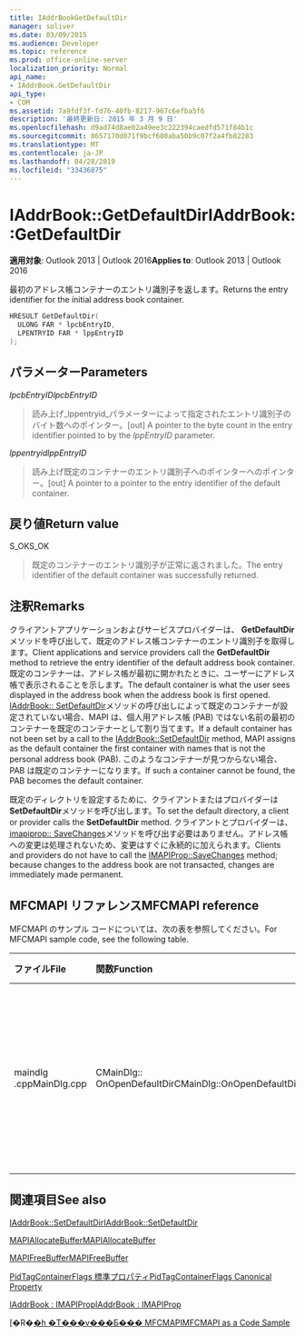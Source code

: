 ```yaml
---
title: IAddrBookGetDefaultDir
manager: soliver
ms.date: 03/09/2015
ms.audience: Developer
ms.topic: reference
ms.prod: office-online-server
localization_priority: Normal
api_name:
- IAddrBook.GetDefaultDir
api_type:
- COM
ms.assetid: 7a9fdf3f-fd76-40fb-8217-967c6efba5f6
description: '最終更新日: 2015 年 3 月 9 日'
ms.openlocfilehash: d9ad74d8ae02a49ee3c222394caedfd571f84b1c
ms.sourcegitcommit: 8657170d071f9bcf680aba50b9c07f2a4fb82283
ms.translationtype: MT
ms.contentlocale: ja-JP
ms.lasthandoff: 04/28/2019
ms.locfileid: "33436875"
---
```

# <a name="iaddrbookgetdefaultdir"></a><span data-ttu-id="0eb6b-103">IAddrBook::GetDefaultDir</span><span class="sxs-lookup"><span data-stu-id="0eb6b-103">IAddrBook::GetDefaultDir</span></span>

  
  
<span data-ttu-id="0eb6b-104">**適用対象**: Outlook 2013 | Outlook 2016</span><span class="sxs-lookup"><span data-stu-id="0eb6b-104">**Applies to**: Outlook 2013 | Outlook 2016</span></span> 
  
<span data-ttu-id="0eb6b-105">最初のアドレス帳コンテナーのエントリ識別子を返します。</span><span class="sxs-lookup"><span data-stu-id="0eb6b-105">Returns the entry identifier for the initial address book container.</span></span>
  
```cpp
HRESULT GetDefaultDir(
  ULONG FAR * lpcbEntryID,
  LPENTRYID FAR * lppEntryID
);
```

## <a name="parameters"></a><span data-ttu-id="0eb6b-106">パラメーター</span><span class="sxs-lookup"><span data-stu-id="0eb6b-106">Parameters</span></span>

 <span data-ttu-id="0eb6b-107">_lpcbEntryID_</span><span class="sxs-lookup"><span data-stu-id="0eb6b-107">_lpcbEntryID_</span></span>
  
> <span data-ttu-id="0eb6b-108">読み上げ_lppentryid_パラメーターによって指定されたエントリ識別子のバイト数へのポインター。</span><span class="sxs-lookup"><span data-stu-id="0eb6b-108">[out] A pointer to the byte count in the entry identifier pointed to by the  _lppEntryID_ parameter.</span></span> 
    
 <span data-ttu-id="0eb6b-109">_lppentryid_</span><span class="sxs-lookup"><span data-stu-id="0eb6b-109">_lppEntryID_</span></span>
  
> <span data-ttu-id="0eb6b-110">読み上げ既定のコンテナーのエントリ識別子へのポインターへのポインター。</span><span class="sxs-lookup"><span data-stu-id="0eb6b-110">[out] A pointer to a pointer to the entry identifier of the default container.</span></span>
    
## <a name="return-value"></a><span data-ttu-id="0eb6b-111">戻り値</span><span class="sxs-lookup"><span data-stu-id="0eb6b-111">Return value</span></span>

<span data-ttu-id="0eb6b-112">S_OK</span><span class="sxs-lookup"><span data-stu-id="0eb6b-112">S_OK</span></span> 
  
> <span data-ttu-id="0eb6b-113">既定のコンテナーのエントリ識別子が正常に返されました。</span><span class="sxs-lookup"><span data-stu-id="0eb6b-113">The entry identifier of the default container was successfully returned.</span></span>
    
## <a name="remarks"></a><span data-ttu-id="0eb6b-114">注釈</span><span class="sxs-lookup"><span data-stu-id="0eb6b-114">Remarks</span></span>

<span data-ttu-id="0eb6b-115">クライアントアプリケーションおよびサービスプロバイダーは、 **GetDefaultDir**メソッドを呼び出して、既定のアドレス帳コンテナーのエントリ識別子を取得します。</span><span class="sxs-lookup"><span data-stu-id="0eb6b-115">Client applications and service providers call the **GetDefaultDir** method to retrieve the entry identifier of the default address book container.</span></span> <span data-ttu-id="0eb6b-116">既定のコンテナーは、アドレス帳が最初に開かれたときに、ユーザーにアドレス帳で表示されることを示します。</span><span class="sxs-lookup"><span data-stu-id="0eb6b-116">The default container is what the user sees displayed in the address book when the address book is first opened.</span></span> <span data-ttu-id="0eb6b-117">[IAddrBook:: SetDefaultDir](iaddrbook-setdefaultdir.md)メソッドの呼び出しによって既定のコンテナーが設定されていない場合、MAPI は、個人用アドレス帳 (PAB) ではない名前の最初のコンテナーを既定のコンテナーとして割り当てます。</span><span class="sxs-lookup"><span data-stu-id="0eb6b-117">If a default container has not been set by a call to the [IAddrBook::SetDefaultDir](iaddrbook-setdefaultdir.md) method, MAPI assigns as the default container the first container with names that is not the personal address book (PAB).</span></span> <span data-ttu-id="0eb6b-118">このようなコンテナーが見つからない場合、PAB は既定のコンテナーになります。</span><span class="sxs-lookup"><span data-stu-id="0eb6b-118">If such a container cannot be found, the PAB becomes the default container.</span></span> 
  
<span data-ttu-id="0eb6b-119">既定のディレクトリを設定するために、クライアントまたはプロバイダーは**SetDefaultDir**メソッドを呼び出します。</span><span class="sxs-lookup"><span data-stu-id="0eb6b-119">To set the default directory, a client or provider calls the **SetDefaultDir** method.</span></span> <span data-ttu-id="0eb6b-120">クライアントとプロバイダーは、 [imapiprop:: SaveChanges](imapiprop-savechanges.md)メソッドを呼び出す必要はありません。アドレス帳への変更は処理されないため、変更はすぐに永続的に加えられます。</span><span class="sxs-lookup"><span data-stu-id="0eb6b-120">Clients and providers do not have to call the [IMAPIProp::SaveChanges](imapiprop-savechanges.md) method; because changes to the address book are not transacted, changes are immediately made permanent.</span></span> 
  
## <a name="mfcmapi-reference"></a><span data-ttu-id="0eb6b-121">MFCMAPI リファレンス</span><span class="sxs-lookup"><span data-stu-id="0eb6b-121">MFCMAPI reference</span></span>

<span data-ttu-id="0eb6b-122">MFCMAPI のサンプル コードについては、次の表を参照してください。</span><span class="sxs-lookup"><span data-stu-id="0eb6b-122">For MFCMAPI sample code, see the following table.</span></span>
  
|<span data-ttu-id="0eb6b-123">**ファイル**</span><span class="sxs-lookup"><span data-stu-id="0eb6b-123">**File**</span></span>|<span data-ttu-id="0eb6b-124">**関数**</span><span class="sxs-lookup"><span data-stu-id="0eb6b-124">**Function**</span></span>|<span data-ttu-id="0eb6b-125">**コメント**</span><span class="sxs-lookup"><span data-stu-id="0eb6b-125">**Comment**</span></span>|
|:-----|:-----|:-----|
|<span data-ttu-id="0eb6b-126">maindlg .cpp</span><span class="sxs-lookup"><span data-stu-id="0eb6b-126">MainDlg.cpp</span></span>  <br/> |<span data-ttu-id="0eb6b-127">CMainDlg:: OnOpenDefaultDir</span><span class="sxs-lookup"><span data-stu-id="0eb6b-127">CMainDlg::OnOpenDefaultDir</span></span>  <br/> |<span data-ttu-id="0eb6b-128">mfcmapi は、 **GetDefaultDir**メソッドを使用して、既定のアドレス帳コンテナーの ID を取得します。</span><span class="sxs-lookup"><span data-stu-id="0eb6b-128">MFCMAPI uses the **GetDefaultDir** method to get the ID for the default address book container.</span></span>  <br/> |
   
## <a name="see-also"></a><span data-ttu-id="0eb6b-129">関連項目</span><span class="sxs-lookup"><span data-stu-id="0eb6b-129">See also</span></span>



[<span data-ttu-id="0eb6b-130">IAddrBook::SetDefaultDir</span><span class="sxs-lookup"><span data-stu-id="0eb6b-130">IAddrBook::SetDefaultDir</span></span>](iaddrbook-setdefaultdir.md)
  
[<span data-ttu-id="0eb6b-131">MAPIAllocateBuffer</span><span class="sxs-lookup"><span data-stu-id="0eb6b-131">MAPIAllocateBuffer</span></span>](mapiallocatebuffer.md)
  
[<span data-ttu-id="0eb6b-132">MAPIFreeBuffer</span><span class="sxs-lookup"><span data-stu-id="0eb6b-132">MAPIFreeBuffer</span></span>](mapifreebuffer.md)
  
[<span data-ttu-id="0eb6b-133">PidTagContainerFlags 標準プロパティ</span><span class="sxs-lookup"><span data-stu-id="0eb6b-133">PidTagContainerFlags Canonical Property</span></span>](pidtagcontainerflags-canonical-property.md)
  
[<span data-ttu-id="0eb6b-134">IAddrBook : IMAPIProp</span><span class="sxs-lookup"><span data-stu-id="0eb6b-134">IAddrBook : IMAPIProp</span></span>](iaddrbookimapiprop.md)


<span data-ttu-id="0eb6b-135">[�R�[�h �T���v���Ƃ��� MFCMAPI](mfcmapi-as-a-code-sample.md)</span><span class="sxs-lookup"><span data-stu-id="0eb6b-135">[MFCMAPI as a Code Sample](mfcmapi-as-a-code-sample.md)</span></span>

